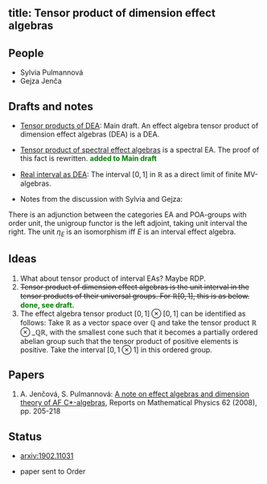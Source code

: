 title: Tensor product of dimension effect algebras
---
## People

* Sylvia Pulmannová
* Gejza Jenča


## Drafts and notes

* [Tensor products of DEA](tpdea/main_file.pdf): Main draft. An effect algebra tensor product of dimension effect algebras (DEA) is a DEA. 

* [Tensor product of spectral effect algebras](tpdea/note_tensorMV.pdf) is a spectral EA. The proof of this fact is rewritten. <span style="color:green"> **added to Main draft**</span>

* [Real interval as DEA](tpdea/note_interval.pdf): The interval $[0,1]$ in $\mathbb R$ as a direct limit of finite MV-algebras.

* Notes from the discussion with Sylvia and Gejza: 
 
There is an adjunction between the categories EA and POA-groups  with order unit, the unigroup functor is the left adjoint, taking unit interval the right.
The unit $\eta_E$ is an isomorphism iff $E$ is an interval effect algebra.



## Ideas

1. What about tensor product of interval EAs? Maybe RDP.
1. <del>Tensor product of dimension effect algebras is the unit interval in the tensor products of their universal groups. For $\mathbb R[0,1]$, this is as below. </del> 
<span style="color:green"> **done, see  draft.**</span>
1. The effect algebra tensor product   $[0,1]\otimes [0,1]$ can be identified as follows:  Take $\mathbb R$ as a vector space over $\mathbb Q$ and take the tensor product $\mathbb R\otimes\_{\mathbb Q}\mathbb R$, with the smallest cone such that it becomes a partially ordered abelian group such that the tensor product of positive elements is positive.  Take the interval $[0,1\otimes 1]$ in this ordered group. 


## Papers

1. A. Jenčová, S. Pulmannová: [A note on effect algebras and dimension theory of AF C\*-algebras](/static/pdf/ROMP08.pdf), Reports on Mathematical Physics 62 (2008), pp. 205-218 

## Status

* [arxiv:1902.11031](https://arxiv.org/abs/1902.11031)

* paper sent to Order
